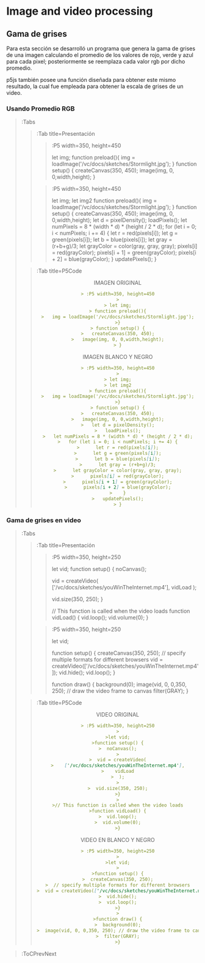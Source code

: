 # Image and video processing

## Gama de grises

Para esta sección se desarrolló un programa que genera la gama de grises de una imagen calculando el promedio de los valores de rojo, verde y azul para cada pixel; posteriormente se reemplaza cada valor rgb por dicho promedio.
 
p5js también posee una función diseñada para obtener este mismo resultado, la cual fue empleada para obtener la escala de grises de un video.

### Usando Promedio RGB
> :Tabs
> > :Tab title=Presentación
> > >
> > > :P5 width=350, height=450
> > >
> > > let img;
> > > function preload(){
> > >   img = loadImage('/vc/docs/sketches/Stormlight.jpg');
> > >}
> > > function setup() {
> > >   createCanvas(350, 450);
> > >   image(img, 0, 0,width,height);
> > > }
> >
> > > :P5 width=350, height=450
> > >
> > > let img;
> > > let img2
> > > function preload(){
> > >   img = loadImage('/vc/docs/sketches/Stormlight.jpg');
> > >}
> > > function setup() {
> > >   createCanvas(350, 450);
> > >   image(img, 0, 0,width,height);
> > >   let d = pixelDensity();
> > >   loadPixels();
> > >   let numPixels = 8 * (width * d) * (height / 2 * d);
> > >   for (let i = 0; i < numPixels; i += 4) {
> > >      let r = red(pixels[i]);
> > >      let g = green(pixels[i]);
> > >      let b = blue(pixels[i]);
> > >      let gray = (r+b+g)/3;
> > >      let grayColor = color(gray, gray, gray);
> > >      pixels[i] = red(grayColor);
> > >      pixels[i + 1] = green(grayColor);
> > >      pixels[i + 2] = blue(grayColor);
> > >    }
> > >   updatePixels();
> > > }
>
> > :Tab title=P5Code
> >
> > <center>IMAGEN ORIGINAL<center/>
> >
> > ```md
> > > :P5 width=350, height=450
> > >
> > > let img;
> > > function preload(){
> > >   img = loadImage('/vc/docs/sketches/Stormlight.jpg');
> > >}
> > > function setup() {
> > >   createCanvas(350, 450);
> > >   image(img, 0, 0,width,height);
> > > }
> > ```
> > <center>IMAGEN BLANCO Y NEGRO<center/>
> >
> > ```md
> > > :P5 width=350, height=450
> > >
> > > let img;
> > > let img2
> > > function preload(){
> > >   img = loadImage('/vc/docs/sketches/Stormlight.jpg');
> > >}
> > > function setup() {
> > >   createCanvas(350, 450);
> > >   image(img, 0, 0,width,height);
> > >   let d = pixelDensity();
> > >   loadPixels();
> > >   let numPixels = 8 * (width * d) * (height / 2 * d);
> > >   for (let i = 0; i < numPixels; i += 4) {
> > >      let r = red(pixels[i]);
> > >      let g = green(pixels[i]);
> > >      let b = blue(pixels[i]);
> > >      let gray = (r+b+g)/3;
> > >      let grayColor = color(gray, gray, gray);
> > >      pixels[i] = red(grayColor);
> > >      pixels[i + 1] = green(grayColor);
> > >      pixels[i + 2] = blue(grayColor);
> > >    }
> > >   updatePixels();
> > > }
> > ```

### Gama de grises en video


> :Tabs
> > :Tab title=Presentación
> > >
> > > :P5 width=350, height=250
> > >
> > >let vid;
> > >function setup() {
> > >  noCanvas();
> > >
> > >  vid = createVideo(
> > >    ['/vc/docs/sketches/youWinTheInternet.mp4'],
> > >    vidLoad
> > >  );
> > >
> > >  vid.size(350, 250);
> > >}
> > >
> > >// This function is called when the video loads
> > >function vidLoad() {
> > >  vid.loop();
> > >  vid.volume(0);
> > >}
> > 
> > 
> > > :P5 width=350, height=250
> > >
> > >let vid;
> > >
> > >function setup() {
> > >  createCanvas(350, 250);
> > >  // specify multiple formats for different browsers
> > >  vid = createVideo(['/vc/docs/sketches/youWinTheInternet.mp4']);
> > >  vid.hide();
> > >  vid.loop();
> > >}
> > >
> > >function draw() {
> > >  background(0);
> > >  image(vid, 0, 0,350, 250); // draw the video frame to canvas
> > >  filter(GRAY);
> > >}
>
> > :Tab title=P5Code
> >
> > <center>VIDEO ORIGINAL<center/>
> >
> > ```md
> > > :P5 width=350, height=250
> > >
> > >let vid;
> > >function setup() {
> > >  noCanvas();
> > >
> > >  vid = createVideo(
> > >    ['/vc/docs/sketches/youWinTheInternet.mp4'],
> > >    vidLoad
> > >  );
> > >
> > >  vid.size(350, 250);
> > >}
> > >
> > >// This function is called when the video loads
> > >function vidLoad() {
> > >  vid.loop();
> > >  vid.volume(0);
> > >}
> > ```
> > <center>VIDEO EN BLANCO Y NEGRO<center/>
> >
> > ```md 
> > > :P5 width=350, height=250
> > >
> > >let vid;
> > >
> > >function setup() {
> > >  createCanvas(350, 250);
> > >  // specify multiple formats for different browsers
> > >  vid = createVideo(['/vc/docs/sketches/youWinTheInternet.mp4']);
> > >  vid.hide();
> > >  vid.loop();
> > >}
> > >
> > >function draw() {
> > >  background(0);
> > >  image(vid, 0, 0,350, 250); // draw the video frame to canvas
> > >  filter(GRAY);
> > >}
> > ```

> :ToCPrevNext